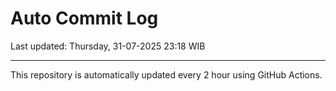 # Auto Commit Log

Last updated: Thursday, 31-07-2025 23:18 WIB

---

This repository is automatically updated every 2 hour using GitHub Actions.
